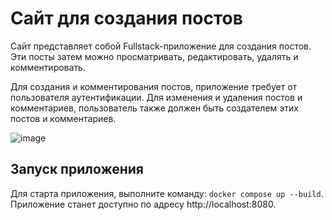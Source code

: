 # Сайт для создания постов
Сайт представляет собой Fullstack-приложение для создания постов. Эти посты затем можно просматривать, редактировать, удалять и комментировать.

Для создания и комментирования постов, приложение требует от пользователя аутентификации. Для изменения и удаления постов и комментариев, пользователь также должен быть создателем этих постов и комментариев.

![image](https://github.com/nikitin-rus/Posts_Website/assets/115501654/aa7c673a-8300-4051-8b15-4c5ad2c9851c)

## Запуск приложения

Для старта приложения, выполните команду: `docker compose up --build`. Приложение станет доступно по адресу http://localhost:8080.